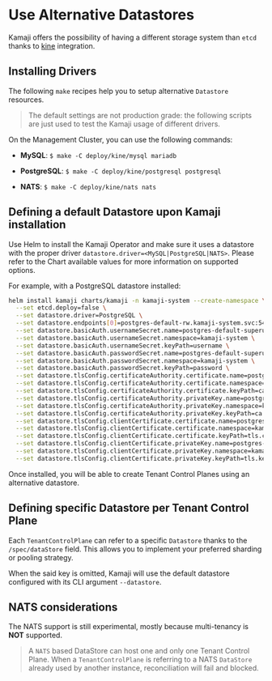 # Use Alternative Datastores

Kamaji offers the possibility of having a different storage system than `etcd` thanks to [kine](https://github.com/k3s-io/kine) integration.

## Installing Drivers

The following `make` recipes help you to setup alternative `Datastore` resources.

> The default settings are not production grade:
> the following scripts are just used to test the Kamaji usage of different drivers.

On the Management Cluster, you can use the following commands:

- **MySQL**: `$ make -C deploy/kine/mysql mariadb`

- **PostgreSQL**: `$ make -C deploy/kine/postgresql postgresql`

- **NATS**: `$ make -C deploy/kine/nats nats`

## Defining a default Datastore upon Kamaji installation

Use Helm to install the Kamaji Operator and make sure it uses a datastore with the proper driver `datastore.driver=<MySQL|PostgreSQL|NATS>`.
Please refer to the Chart available values for more information on supported options.

For example, with a PostgreSQL datastore installed:

```bash
helm install kamaji charts/kamaji -n kamaji-system --create-namespace \
  --set etcd.deploy=false \
  --set datastore.driver=PostgreSQL \
  --set datastore.endpoints[0]=postgres-default-rw.kamaji-system.svc:5432 \
  --set datastore.basicAuth.usernameSecret.name=postgres-default-superuser \
  --set datastore.basicAuth.usernameSecret.namespace=kamaji-system \
  --set datastore.basicAuth.usernameSecret.keyPath=username \
  --set datastore.basicAuth.passwordSecret.name=postgres-default-superuser \
  --set datastore.basicAuth.passwordSecret.namespace=kamaji-system \
  --set datastore.basicAuth.passwordSecret.keyPath=password \
  --set datastore.tlsConfig.certificateAuthority.certificate.name=postgres-default-ca \
  --set datastore.tlsConfig.certificateAuthority.certificate.namespace=kamaji-system \
  --set datastore.tlsConfig.certificateAuthority.certificate.keyPath=ca.crt \
  --set datastore.tlsConfig.certificateAuthority.privateKey.name=postgres-default-ca \
  --set datastore.tlsConfig.certificateAuthority.privateKey.namespace=kamaji-system \
  --set datastore.tlsConfig.certificateAuthority.privateKey.keyPath=ca.key \
  --set datastore.tlsConfig.clientCertificate.certificate.name=postgres-default-root-cert \
  --set datastore.tlsConfig.clientCertificate.certificate.namespace=kamaji-system \
  --set datastore.tlsConfig.clientCertificate.certificate.keyPath=tls.crt \
  --set datastore.tlsConfig.clientCertificate.privateKey.name=postgres-default-root-cert \
  --set datastore.tlsConfig.clientCertificate.privateKey.namespace=kamaji-system \
  --set datastore.tlsConfig.clientCertificate.privateKey.keyPath=tls.key
```

Once installed, you will be able to create Tenant Control Planes using an alternative datastore.

## Defining specific Datastore per Tenant Control Plane

Each `TenantControlPlane` can refer to a specific `Datastore` thanks to the `/spec/dataStore` field.
This allows you to implement your preferred sharding or pooling strategy.

When the said key is omitted, Kamaji will use the default datastore configured with its CLI argument `--datastore`.

## NATS considerations

The NATS support is still experimental, mostly because multi-tenancy is **NOT** supported.

> A `NATS` based DataStore can host one and only one Tenant Control Plane.
> When a `TenantControlPlane` is referring to a NATS `DataStore` already used by another instance,
> reconciliation will fail and blocked.
